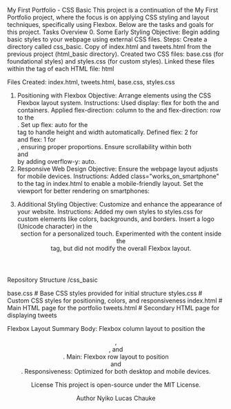 My First Portfolio - CSS Basic
This project is a continuation of the My First Portfolio project, where the focus is on applying CSS styling and layout techniques, specifically using Flexbox. Below are the tasks and goals for this project.
Tasks Overview
0. Some Early Styling
Objective: Begin adding basic styles to your webpage using external CSS files.
Steps:
Create a directory called css_basic.
Copy of index.html and tweets.html from the previous project (html_basic directory).
Created two CSS files: base.css (for foundational styles) and styles.css (for custom styles).
Linked these files within the <head> tag of each HTML file:
html

<link href="base.css" rel="stylesheet">
<link href="styles.css" rel="stylesheet">


Files Created:
index.html, tweets.html, base.css, styles.css
1. Positioning with Flexbox
Objective: Arrange elements using the CSS Flexbox layout system.
Instructions:
Used display: flex for both the <body> and <main> containers.
Applied flex-direction: column to the <body> and flex-direction: row to the <main>.
Set up flex: auto for the <main> tag to handle height and width automatically.
Defined flex: 2 for <article> and flex: 1 for <aside>, ensuring proper proportions.
Ensure scrollability within both <article> and <aside> by adding overflow-y: auto.
2. Responsive Web Design
Objective: Ensure the webpage layout adjusts for mobile devices.
Instructions:
Added class="works_on_smartphone" to the <body> tag in index.html to enable a mobile-friendly layout.
Set the viewport for better rendering on smartphones:

<meta name="viewport" content="width=device-width, initial-scale=1.0">


3. Additional Styling
Objective: Customize and enhance the appearance of your website.
Instructions:
Added my own styles to styles.css for custom elements like colors, backgrounds, and borders.
Insert a logo (Unicode character) in the <header> section for a personalized touch.
 Experimented with the content inside the <article> tag, but did not modify the overall Flexbox layout.

Repository Structure
/css_basic

base.css        # Base CSS styles provided for initial structure
styles.css      # Custom CSS styles for positioning, colors, and responsiveness
index.html      # Main HTML page for the portfolio
tweets.html     # Secondary HTML page for displaying tweets


Flexbox Layout Summary
Body: Flexbox column layout to position the <header>, <main>, and <footer>.
Main: Flexbox row layout to position <article> and <aside>.
Responsiveness: Optimized for both desktop and mobile devices.

License
This project is open-source under the MIT License.

Author
Nyiko Lucas Chauke



